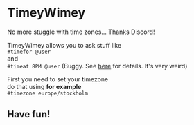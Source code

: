 # TimeyWimey
No more stuggle with time zones... Thanks Discord!

TimeyWimey allows you to ask stuff like<br />
`#timefor @user`<br />
and<br />
`#timeat 8PM @user` (Buggy. See [here](https://play.golang.org/p/_mnELD1nCv) for details. It's very weird)

First you need to set your timezone<br />
do that using **for example**<br />
`#timezone europe/stockholm`

## Have fun!
